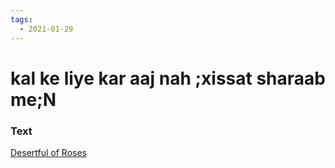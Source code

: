 ```yaml
---
tags:
  - 2021-01-29
---
```

# kal ke liye kar aaj nah ;xissat sharaab me;N

### Text
[Desertful of Roses](http://www.columbia.edu/itc/mealac/pritchett/00ghalib/098/index_098.html)

